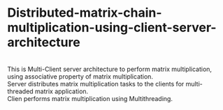 # Distributed-matrix-chain-multiplication-using-client-server-architecture
<br> This is Multi-Client server architecture to perform matrix multiplication, using associative property of matrix multiplication.
<br> Server distributes matrix multiplication tasks to the clients for multi-threaded matrix application.
<br> Clien performs matrix multiplication using Multithreading.
